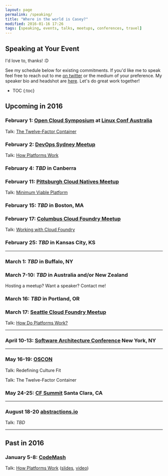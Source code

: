 ```yaml
---
layout: page
permalink: /speaking/
title: "Where in the world is Casey?"
modified: 2016-01-16 17:26
tags: [speaking, events, talks, meetups, conferences, travel]
---
```


## Speaking at Your Event

I'd love to, thanks! :D

See my schedule below for existing commitments. If you'd like me to speak feel free to reach out to me [on twitter](http://twitter.com/caseywest) or the medium of your preference. My speaker bio and headshot are [here](/about/). Let's do great work together!

* TOC
{:toc}

## Upcoming in 2016

### February 1: [Open Cloud Symposium] at [Linux Conf Australia]

Talk: [The Twelve-Factor Container](http://sites.rcbops.com/opencloud_symposium/category/lca2016/)

### February 2: [DevOps Sydney Meetup]

Talk: [How Platforms Work](http://www.meetup.com/devops-sydney/events/221906369/)

### February 4: _TBD_ in Canberra

### February 11: [Pittsburgh Cloud Natives Meetup]

Talk: [Minimum Viable Platform](http://www.meetup.com/Pittsburgh-Cloud-Natives/events/228059873/)

### February 15: _TBD_ in Boston, MA

### February 17: [Columbus Cloud Foundry Meetup]

Talk: [Working with Cloud Foundry](http://www.meetup.com/Columbus-Cloud-Foundry-Meetup/events/227859878/)

### February 25: _TBD_ in Kansas City, KS

---

### March 1: _TBD_ in Buffalo, NY

### March 7-10: _TBD_ in Australia and/or New Zealand

Hosting a meetup? Want a speaker? Contact me!

### March 16: _TBD_ in Portland, OR

### March 17: [Seattle Cloud Foundry Meetup]

Talk: [How Do Platforms Work?](http://www.meetup.com/SeattleCloudFoundry/events/228069459/)

---

### April 10-13: [Software Architecture Conference] New York, NY

---

### May 16-19: [OSCON]

Talk: Redefining Culture Fit

Talk: The Twelve-Factor Container

### May 24-25: [CF Summit] Santa Clara, CA

---

### August 18-20 [abstractions.io]

Talk: _TBD_

---

## Past in 2016

### January 5-8: [CodeMash]

Talk: [How Platforms Work](http://www.codemash.org/session/managing-containerized-workloads-at-scale-with-lattice/)
([slides](https://speakerdeck.com/caseywest/how-platforms-work-codemash-2016), [video](https://www.youtube.com/watch?v=8QOi4VFhSl8))


[Seattle Cloud Foundry Meetup]: http://www.meetup.com/SeattleCloudFoundry/
[Software Architecture Conference]: http://conferences.oreilly.com/software-architecture/engineering-business-us
[abstractions.io]: http://abstractions.io
[CF Summit]: http://santaclara2016.cfsummit.com/
[OSCON]: http://conferences.oreilly.com/oscon/open-source-us
[CodeMash]: http://codemash.org/
[Linux Conf Australia]: http://linux.conf.au/
[Open Cloud Symposium]: http://sites.rcbops.com/opencloud_symposium/
[DevOps Sydney Meetup]: http://www.meetup.com/devops-sydney/
[Pittsburgh Cloud Natives Meetup]: http://www.meetup.com/Pittsburgh-Cloud-Natives/
[Columbus Cloud Foundry Meetup]: http://www.meetup.com/Columbus-Cloud-Foundry-Meetup/
